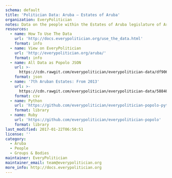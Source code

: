 ```yaml
---
schema: default
title: 'Politician Data: Aruba — Estates of Aruba'
organization: EveryPolitician
notes: Data on the people within the Estates of Aruba legislature of Aruba.
resources:
  - name: How To Use The Data
    url: 'http://docs.everypolitician.org/use_the_data.html'
    format: info
  - name: View on EveryPolitician
    url: 'http://everypolitician.org/aruba/'
    format: info
  - name: All Data as Popolo JSON
    url: >-
      https://cdn.rawgit.com/everypolitician/everypolitician-data/df906e305085483d4ad963e45cf6d180a07db473/data/Aruba/Estates/ep-popolo-v1.0.json
    format: json
  - name: '7th Aruban Estates: From 2013'
    url: >-
      https://cdn.rawgit.com/everypolitician/everypolitician-data/58840bf115ff452577c331097222b3737e12a4f2/data/Aruba/Estates/term-7.csv
    format: csv
  - name: Python
    url: 'https://github.com/everypolitician/everypolitician-popolo-python'
    format: library
  - name: Ruby
    url: 'https://github.com/everypolitician/everypolitician-popolo'
    format: library
last_modified: 2017-01-22T06:50:51
license: ''
category:
  - Aruba
  - People
  - Groups & Bodies
maintainer: EveryPolitician
maintainer_email: team@everypolitician.org
more_info: http://docs.everypolitician.org
---
```

